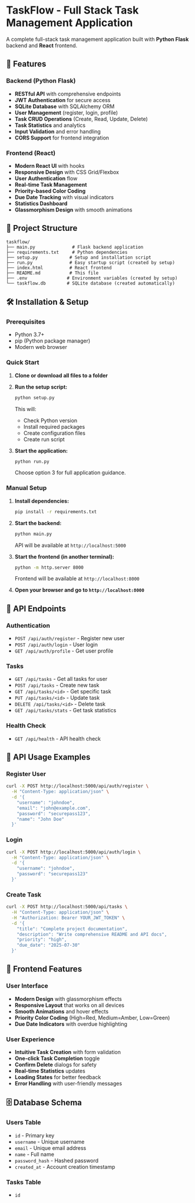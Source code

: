 # TaskFlow - Full Stack Task Management Application

A complete full-stack task management application built with **Python Flask** backend and **React** frontend.

## 🚀 Features

### Backend (Python Flask)
- **RESTful API** with comprehensive endpoints
- **JWT Authentication** for secure access
- **SQLite Database** with SQLAlchemy ORM
- **User Management** (register, login, profile)
- **Task CRUD Operations** (Create, Read, Update, Delete)
- **Task Statistics** and analytics
- **Input Validation** and error handling
- **CORS Support** for frontend integration

### Frontend (React)
- **Modern React UI** with hooks
- **Responsive Design** with CSS Grid/Flexbox
- **User Authentication** flow
- **Real-time Task Management**
- **Priority-based Color Coding**
- **Due Date Tracking** with visual indicators
- **Statistics Dashboard**
- **Glassmorphism Design** with smooth animations

## 📁 Project Structure

```
taskflow/
├── main.py              # Flask backend application
├── requirements.txt     # Python dependencies
├── setup.py            # Setup and installation script
├── run.py              # Easy startup script (created by setup)
├── index.html          # React frontend
├── README.md           # This file
├── .env               # Environment variables (created by setup)
└── taskflow.db        # SQLite database (created automatically)
```

## 🛠️ Installation & Setup

### Prerequisites
- Python 3.7+ 
- pip (Python package manager)
- Modern web browser

### Quick Start

1. **Clone or download all files to a folder**

2. **Run the setup script:**
   ```bash
   python setup.py
   ```
   This will:
   - Check Python version
   - Install required packages
   - Create configuration files
   - Create run script

3. **Start the application:**
   ```bash
   python run.py
   ```
   Choose option 3 for full application guidance.

### Manual Setup

1. **Install dependencies:**
   ```bash
   pip install -r requirements.txt
   ```

2. **Start the backend:**
   ```bash
   python main.py
   ```
   API will be available at `http://localhost:5000`

3. **Start the frontend (in another terminal):**
   ```bash
   python -m http.server 8000
   ```
   Frontend will be available at `http://localhost:8000`

4. **Open your browser and go to `http://localhost:8000`**

## 🔧 API Endpoints

### Authentication
- `POST /api/auth/register` - Register new user
- `POST /api/auth/login` - User login
- `GET /api/auth/profile` - Get user profile

### Tasks
- `GET /api/tasks` - Get all tasks for user
- `POST /api/tasks` - Create new task
- `GET /api/tasks/<id>` - Get specific task
- `PUT /api/tasks/<id>` - Update task
- `DELETE /api/tasks/<id>` - Delete task
- `GET /api/tasks/stats` - Get task statistics

### Health Check
- `GET /api/health` - API health check

## 📝 API Usage Examples

### Register User
```bash
curl -X POST http://localhost:5000/api/auth/register \
  -H "Content-Type: application/json" \
  -d '{
    "username": "johndoe",
    "email": "john@example.com", 
    "password": "securepass123",
    "name": "John Doe"
  }'
```

### Login
```bash
curl -X POST http://localhost:5000/api/auth/login \
  -H "Content-Type: application/json" \
  -d '{
    "username": "johndoe",
    "password": "securepass123"
  }'
```

### Create Task
```bash
curl -X POST http://localhost:5000/api/tasks \
  -H "Content-Type: application/json" \
  -H "Authorization: Bearer YOUR_JWT_TOKEN" \
  -d '{
    "title": "Complete project documentation",
    "description": "Write comprehensive README and API docs",
    "priority": "high",
    "due_date": "2025-07-30"
  }'
```

## 🎨 Frontend Features

### User Interface
- **Modern Design** with glassmorphism effects
- **Responsive Layout** that works on all devices
- **Smooth Animations** and hover effects
- **Priority Color Coding** (High=Red, Medium=Amber, Low=Green)
- **Due Date Indicators** with overdue highlighting

### User Experience
- **Intuitive Task Creation** with form validation
- **One-click Task Completion** toggle
- **Confirm Delete** dialogs for safety
- **Real-time Statistics** updates
- **Loading States** for better feedback
- **Error Handling** with user-friendly messages

## 🗄️ Database Schema

### Users Table
- `id` - Primary key
- `username` - Unique username
- `email` - Unique email address
- `name` - Full name
- `password_hash` - Hashed password
- `created_at` - Account creation timestamp

### Tasks Table
- `id`
